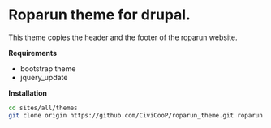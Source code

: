 # Roparun theme for drupal.

This theme copies the header and the footer of the roparun website. 

**Requirements**

* bootstrap theme
* jquery_update

**Installation**

```bash
cd sites/all/themes
git clone origin https://github.com/CiviCooP/roparun_theme.git roparun
```

